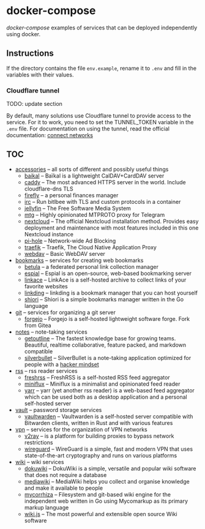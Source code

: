 # docker-compose

_docker-compose_ examples of services that can be deployed independently using docker.

## Instructions

If the directory contains the file `env.example`, rename it to `.env` and fill in the variables with their
values.

### Cloudflare tunnel

TODO: update section

By default, many solutions use Cloudflare tunnel to provide access to the service. For it to work, you need to set the
TUNNEL_TOKEN variable in the `.env` file. For documentation on using the tunnel, read the official documentation:
[connect networks][1]

[1]: https://developers.cloudflare.com/cloudflare-one/connections/connect-networks/

## TOC

- [accessories](./accessories/) – all sorts of different and possibly useful things
  - [baikal](./accessories/baikal/) – Baïkal is a lightweight CalDAV+CardDAV server
  - [caddy](./accessories/caddy/) – The most advanced HTTPS server in the world. Include cloudflare-dns TLS
  - [firefly](./accessories/firefly/) – a personal finances manager
  - [irc](./accessories/irc/) – Run bitlbee with TLS and custom protocols in a container
  - [jellyfin](./accessories/jellyfin/) – The Free Software Media System
  - [mtg](./accessories/mtg/) – Highly opinionated MTPROTO proxy for Telegram
  - [nextcloud](./accessories/nextcloud/) – The official Nextcloud installation method. Provides easy deployment and maintenance with most features included in this one Nextcloud instance
  - [pi-hole](./accessories/pi-hole/) – Network-wide Ad Blocking
  - [traefik](./accessories/traefik/) – Traefik, The Cloud Native Application Proxy
  - [webdav](./accessories/webdav/) – Basic WebDAV server
- [bookmarks](./bookmarks/) – services for creating web bookmarks
  - [betula](./bookmarks/betula/) – a federated personal link collection manager
  - [espial](./bookmarks/espial/) – Espial is an open-source, web-based bookmarking server
  - [linkace](./bookmarks/linkace/) – LinkAce is a self-hosted archive to collect links of your favorite websites
  - [linkding](./bookmarks/linkding/) – linkding is a bookmark manager that you can host yourself
  - [shiori](./bookmarks/shiori/) – Shiori is a simple bookmarks manager written in the Go language
- [git](./git/) – services for organizing a git server
  - [forgejo](./git/forgejo/) – Forgejo is a self-hosted lightweight software forge. Fork from Gitea
- [notes](./notes/) – note-taking services
  - [getoutline](./notes/getoutline/) – The fastest knowledge base for growing teams. Beautiful, realtime collaborative, feature packed, and markdown compatible
  - [silverbullet](./notes/silverbullet/) – SilverBullet is a note-taking application optimized for people with a [hacker mindset](https://en.wikipedia.org/wiki/Hacker)
- [rss](./rss/) – rss reader services
  - [freshrss](./rss/freshrss/) – FreshRSS is a self-hosted RSS feed aggregator
  - [miniflux](./rss/miniflux/) – Miniflux is a minimalist and opinionated feed reader
  - [yarr](./rss/yarr/) – yarr (yet another rss reader) is a web-based feed aggregator which can be used both as a desktop application and a personal self-hosted server
- [vault](./vault/) – password storage services
  - [vaultwarden](./vault/vaultwarden/) – Vaultwarden is a self-hosted server compatible with Bitwarden clients, written in Rust and with various features
- [vpn](./vpn/) – services for the organization of VPN networks
  - [v2ray](./vpn/v2ray/) – is a platform for building proxies to bypass network restrictions
  - [wireguard](./vpn/wireguard/) – WireGuard is a simple, fast and modern VPN that uses state-of-the-art cryptography and runs on various platforms
- [wiki](./wiki/) – wiki services
  - [dokuwiki](./wiki/dokuwiki/) – DokuWiki is a simple, versatile and popular wiki software that does not require a database
  - [mediawiki](./wiki/mediawiki/) – MediaWiki helps you collect and organise knowledge and make it available to people
  - [mycorrhiza](./wiki/mycorrhiza/) – Filesystem and git-based wiki engine for the independent web written in Go using Mycomarkup as its primary markup language
  - [wiki.js](./wiki/wiki.js/) – The most powerful and extensible open source Wiki software
